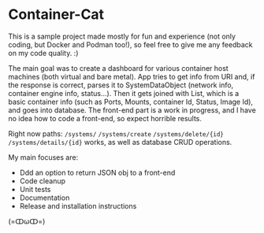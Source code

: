 # Container-Cat 

This is a sample project made mostly for fun and experience (not only coding, but Docker and Podman too!), so feel free to give me any feedback on my code quality. :)

  The main goal was to create a dashboard for various container host machines (both virtual and bare metal). App tries to get info from URI and, if the response is correct, parses it to 
SystemDataObject (network info, container engine info, status...). Then it gets joined with List<BaseContainer>, which is a basic container info (such as Ports, Mounts, container Id, Status, Image Id), and goes into database. The front-end part is a work in progress, and I have no idea how to code a front-end, so expect horrible results.
  
  Right now paths:
  `/systems/`
  `/systems/create`
  `/systems/delete/{id}`
  `/systems/details/{id}`
  works, as well as database CRUD operations.
  
  My main focuses are:
  - Ddd an option to return JSON obj to a front-end 
  - Code cleanup
  - Unit tests
  - Documentation
  - Release and installation instructions

  (=ↀωↀ=)
